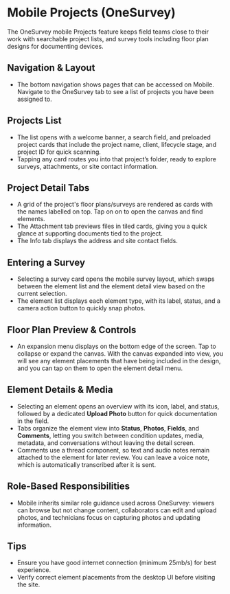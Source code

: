 # Mobile Projects (OneSurvey)

The OneSurvey mobile Projects feature keeps field teams close to their work with searchable project lists, and survey tools including floor plan designs for documenting devices.

## Navigation & Layout

- The bottom navigation shows pages that can be accessed on Mobile. Navigate to the OneSurvey tab to see a list of projects you have been assigned to.

## Projects List

- The list opens with a welcome banner, a search field, and preloaded project cards that include the project name, client, lifecycle stage, and project ID for quick scanning.
- Tapping any card routes you into that project’s folder, ready to explore surveys, attachments, or site contact information.

## Project Detail Tabs

- A grid of the project's floor plans/surveys are rendered as cards with the names labelled on top. Tap on on to open the canvas and find elements.
- The Attachment tab previews files in tiled cards, giving you a quick glance at supporting documents tied to the project.
- The Info tab displays the address and site contact fields.

## Entering a Survey

- Selecting a survey card opens the mobile survey layout, which swaps between the element list and the element detail view based on the current selection.
- The element list displays each element type, with its label, status, and a camera action button to quickly snap photos.

## Floor Plan Preview & Controls

- An expansion menu displays on the bottom edge of the screen. Tap to collapse or expand the canvas. With the canvas expanded into view, you will see any element placements that have being included in the design, and you can tap on them to open the element detail menu.

## Element Details & Media

- Selecting an element opens an overview with its icon, label, and status, followed by a dedicated **Upload Photo** button for quick documentation in the field.​
- Tabs organize the element view into **Status**, **Photos**, **Fields**, and **Comments**, letting you switch between condition updates, media, metadata, and conversations without leaving the detail screen.​
- Comments use a thread component, so text and audio notes remain attached to the element for later review. You can leave a voice note, which is automatically transcribed after it is sent.

## Role-Based Responsibilities

- Mobile inherits similar role guidance used across OneSurvey: viewers can browse but not change content, collaborators can edit and upload photos, and technicians focus on capturing photos and updating information.

## Tips

- Ensure you have good internet connection (minimum 25mb/s) for best experience.
- Verify correct element placements from the desktop UI before visiting the site. 